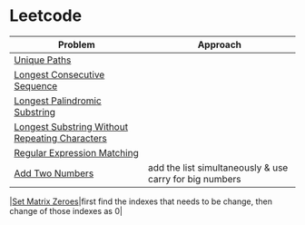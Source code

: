# Leetcode

|Problem | Approach| 
|-------------|-----------|
|[Unique Paths](https://leetcode.com/problems/unique-paths/)||
|[Longest Consecutive Sequence](https://leetcode.com/problems/longest-consecutive-sequence/)||
|[Longest Palindromic Substring](https://leetcode.com/problems/longest-palindromic-substring/)||
|[Longest Substring Without Repeating Characters](https://leetcode.com/problems/longest-substring-without-repeating-characters/)||
|[Regular Expression Matching](https://leetcode.com/problems/regular-expression-matching/)||
|[Add Two Numbers](https://leetcode.com/problems/add-two-numbers/)|add the list simultaneously & use carry for big numbers|

|[Set Matrix Zeroes](https://leetcode.com/problems/set-matrix-zeroes/)|first find the indexes that needs to be change, then change of those indexes as 0|


